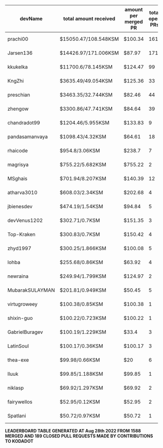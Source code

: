 | devName | total amount received |  amount per merged PR | total open PRs | merged PRs | closed PRs | lines added to lines removed| commits merged | total # comments | comments per PR | resolved issues to # of open PR | last transaction  |
|-----------------|-----------------------|----------------------|----------------|------------|------------|------------------------------|----------------|------------------|-----------------|---------------------------------|-----------------|  
| prachi00 | $15050.47/108.548KSM | $100.34 | 161 | 150 | 11 | 4601/4051 | 551 | 973 | 6.04 | 145/161 |[Link to last transaction](https://kusama.subscan.io/extrinsic/0x5bc32ca082b4ebb0f0b4a701ac21c853fa795cdef56c498ac39e5514a1eaa6a7) |
| Jarsen136 | $14426.97/171.006KSM | $87.97 | 171 | 164 | 7 | 7208/4068 | 607 | 1224 | 7.16 | 170/171 |[Link to last transaction](https://kusama.subscan.io/extrinsic/0xddb7566518193d941642374c5189d69aa68cdb70e4439bb9bee8238f89bc37d9) |
| kkukelka | $11700.6/78.145KSM | $124.47 | 99 | 94 | 5 | 9914/6272 | 412 | 506 | 5.11 | 97/99 |[Link to last transaction](https://kusama.subscan.io/extrinsic/0xb03d1405159fe345104e9ebd78279d910a7b0d3644f08aeba87e3d975ec59288) |
| KngZhi | $3635.49/49.054KSM | $125.36 | 33 | 29 | 4 | 2345/624 | 312 | 349 | 10.58 | 36/33 |[Link to last transaction](https://kusama.subscan.io/extrinsic/0x1290d4a4095fcca9fb6764f0843880a75fbfef5d2b8120de810bd21a97ce32c4) |
| preschian | $3463.35/32.744KSM | $82.46 | 44 | 42 | 2 | 22128/21902 | 397 | 329 | 7.48 | 39/44 |[Link to last transaction](https://kusama.subscan.io/extrinsic/0xfcc0d6d72bc271b0f789a6070e99b8b2159a099097f334b755d9dc3cae61635b) |
| zhengow | $3300.86/47.741KSM | $84.64 | 39 | 39 | 0 | 1755/743 | 197 | 323 | 8.28 | 43/39 |[Link to last transaction](https://kusama.subscan.io/extrinsic/0x93496f160b66fd11a1b081bf391368bcccf62a900faa304916e66080c4f468c2) |
| chandradot99 | $1204.46/5.955KSM | $133.83 | 9 | 9 | 0 | 900/146 | 43 | 75 | 8.33 | 8/9 |[Link to last transaction](https://kusama.subscan.io/extrinsic/0xa60c8eda47807651d47079645ac2a23241e38ec6f5f434b229eebbcdd1fa4c10) |
| pandasamanvaya | $1098.43/4.32KSM | $64.61 | 18 | 17 | 1 | 1560/455 | 66 | 35 | 1.94 | 7/18 |[Link to last transaction](https://kusama.subscan.io/extrinsic/0xa2b431d8f528ad863174d5378f89fd90016c872a227f06b4d1714c652c3a18d9) |
| rhaicode | $954.8/3.06KSM | $238.7 | 7 | 4 | 3 | 1014/680 | 27 | 70 | 10 | 7/7 |[Link to last transaction](https://kusama.subscan.io/extrinsic/0xdf0621c718394966b2bf3df5dcf74b988c62e9aa01e13a1ea3014e1ad9b92889) |
| magrisya | $755.22/5.682KSM | $755.22 | 2 | 1 | 1 | 642/0 | 8 | 12 | 6 | 0/2 |[Link to last transaction](https://kusama.subscan.io/extrinsic/0x22803d613b1a7d0fd0bba7c6b09b56842444ea977089756ea60ca35745aab4ea) |
| MSghais | $701.94/8.207KSM | $140.39 | 12 | 5 | 7 | 1377/137 | 112 | 110 | 9.17 | 10/12 |[Link to last transaction](https://kusama.subscan.io/extrinsic/0x01896f925b34b70a39f9bd3fc5761414a01034bc99d2d31323a1ddb62612e8ee) |
| atharva3010 | $608.03/2.34KSM | $202.68 | 4 | 3 | 1 | 50/87 | 7 | 37 | 9.25 | 2/4 |[Link to last transaction](https://kusama.subscan.io/extrinsic/0xd4d0fb93feb14bf3c5192c395cae150a8a0a1ae16d8e4887d0c24dad2c16d3b4) |
| jbienesdev | $474.19/1.54KSM | $94.84 | 5 | 5 | 0 | 409/49 | 9 | 24 | 4.8 | 5/5 |[Link to last transaction](https://kusama.subscan.io/extrinsic/0x0563971bd8839e5e25dc53572e17b8367dda373f2441d3e04613c74099d3751e) |
| devVenus1202 | $302.71/0.7KSM | $151.35 | 3 | 2 | 1 | 305/28 | 24 | 31 | 10.33 | 1/3 |[Link to last transaction](https://kusama.subscan.io/extrinsic/0xd2cb95fd62f98cde83f1ce47dab3fa7636b111116a193f6185d26b7c376f7f4f) |
| Top-Kraken | $300.83/0.7KSM | $150.42 | 4 | 2 | 2 | 595/7 | 22 | 21 | 5.25 | 4/4 |[Link to last transaction](https://kusama.subscan.io/extrinsic/0xe4e984cf692f06a76319756e0e6a9589c0bfaa8420868e42118991d60650e19b) |
| zhyd1997 | $300.25/1.866KSM | $100.08 | 5 | 3 | 2 | 90/33 | 10 | 51 | 10.2 | 5/5 |[Link to last transaction](https://kusama.subscan.io/extrinsic/0x0b08a489e2124ccad0234854cfb213fcd28333fffa35baad53bccc63aefb5f84) |
| lohba | $255.68/0.86KSM | $63.92 | 4 | 4 | 0 | 51/17 | 21 | 25 | 6.25 | 3/4 |[Link to last transaction](https://kusama.subscan.io/extrinsic/0x00915c8de0bdc4a8b91dab001bf9b3c538e397d80139e88fdebd1f177c6eaae0) |
| newraina | $249.94/1.799KSM | $124.97 | 2 | 2 | 0 | 86/6 | 10 | 16 | 8 | 2/2 |[Link to last transaction](https://kusama.subscan.io/extrinsic/0x03c6489039fa02fd2e6666cd19bcde974e3dd1530da6d800356a080cf5e0e647) |
| MubarakSULAYMAN | $201.81/0.949KSM | $50.45 | 5 | 4 | 1 | 61/11 | 22 | 26 | 5.2 | 2/5 |[Link to last transaction](https://kusama.subscan.io/extrinsic/0x0162abe9a26b4733f9d4dbc306d137f1ece23a8ab361a550c019159efae225cb) |
| virtugroweey | $100.38/0.85KSM | $100.38 | 1 | 1 | 0 | 552/96 | 2 | 14 | 14 | 0/1 |[Link to last transaction](https://kusama.subscan.io/extrinsic/0xc62df416cfc829e216bc05902599ae7d4bd893a1ec14588fcddcabf4e98142d8) |
| shixin-guo | $100.22/0.723KSM | $100.22 | 1 | 1 | 0 | 1/1 | 1 | 3 | 3 | 1/1 |[Link to last transaction](https://kusama.subscan.io/extrinsic/0xe07fc97e53b52f88e5944e19d6e0aad19108f69747b378e1d31a4c7fc8ada238) |
| GabrielBuragev | $100.19/1.229KSM | $33.4 | 3 | 3 | 0 | 119/1487 | 9 | 14 | 4.67 | 3/3 |[Link to last transaction](https://kusama.subscan.io/extrinsic/0x1439532d230c20a2be81fc135de220df628dd0579e9b755cb50a62bbe2a0945d) |
| LatinSoul | $100.17/0.36KSM | $100.17 | 3 | 1 | 2 | 32/32 | 5 | 17 | 5.67 | 0/3 |[Link to last transaction](https://kusama.subscan.io/extrinsic/0x14101d25cb4ddc73159dfadabba18c6e3f98fa369dfce47cefde7699d964a538) |
| thea-exe | $99.98/0.66KSM | $20 | 6 | 5 | 1 | 124/163 | 27 | 25 | 4.17 | 2/6 |[Link to last transaction](https://kusama.subscan.io/extrinsic/0x093bdf32d514684250b6290a530fc8fe2cc4e24804cd41b654020b1a7d0cfa6f) |
| lluuk | $99.85/1.188KSM | $99.85 | 1 | 1 | 0 | 96/45 | 3 | 4 | 4 | 1/1 |[Link to last transaction](https://kusama.subscan.io/extrinsic/0xecc52b711290f3e65bd6ca299969c744daef3b207aa0f559794f80162b41d10a) |
| niklasp | $69.92/1.297KSM | $69.92 | 2 | 0 | 2 | 89/44 | 13 | 30 | 15 | 2/2 |[Link to last transaction](https://kusama.subscan.io/extrinsic/0x45d462929a92cf313468bf95e1e20e7f06412402ff2242db27c80e9a460d34b6) |
| fairywellos | $52.95/0.12KSM | $52.95 | 2 | 1 | 1 | 40/9 | 9 | 11 | 5.5 | 2/2 |[Link to last transaction](https://kusama.subscan.io/extrinsic/0x9b8c61de44f59da4d0ba0ffda3b732470435bc9042604fe3c2f04a3df2585542) |
| Spatlani | $50.72/0.97KSM | $50.72 | 1 | 1 | 0 | 1/0 | 1 | 5 | 5 | 1/1 |[Link to last transaction](https://kusama.subscan.io/extrinsic/0x5e61ec9cdc3065480bffb98a3bbcecabbf74102f230e1382610b1a0e06bfd9dd) |

 
 **LEADERBOARD TABLE GENERATED AT Aug 28th 2022 FROM 1588 MERGED AND 189 CLOSED PULL REQUESTS MADE BY CONTRIBUTIONS TO KODADOT**